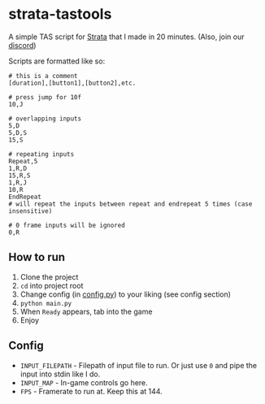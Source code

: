 # strata-tastools

A simple TAS script for [Strata](https://leomca.itch.io/strata) that I made in 20 minutes.
(Also, join our [discord](https://discord.gg/vJhYA9FbAw))

Scripts are formatted like so:

```tas
# this is a comment
[duration],[button1],[button2],etc.

# press jump for 10f
10,J

# overlapping inputs
5,D
5,D,S
15,S

# repeating inputs
Repeat,5
1,R,D
15,R,S
1,R,J
10,R
EndRepeat
# will repeat the inputs between repeat and endrepeat 5 times (case insensitive)

# 0 frame inputs will be ignored
0,R
```

## How to run

1. Clone the project
2. `cd` into project root
3. Change config (in [config.py](config.py)) to your liking (see config section)
4. `python main.py`
5. When `Ready` appears, tab into the game
6. Enjoy

## Config

- `INPUT_FILEPATH` - Filepath of input file to run. Or just use `0` and pipe the input into stdin like I do.
- `INPUT_MAP` - In-game controls go here.
- `FPS` - Framerate to run at. Keep this at 144.
